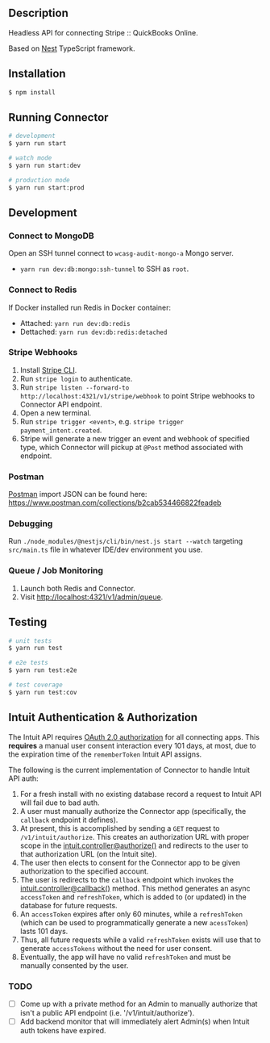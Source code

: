 ## Description

Headless API for connecting Stripe :: QuickBooks Online.

Based on [Nest](https://github.com/nestjs/nest) TypeScript framework.

## Installation

```bash
$ npm install
```

## Running Connector

```bash
# development
$ yarn run start

# watch mode
$ yarn run start:dev

# production mode
$ yarn run start:prod
```

## Development

### Connect to MongoDB

Open an SSH tunnel connect to `wcasg-audit-mongo-a` Mongo server.
  - `yarn run dev:db:mongo:ssh-tunnel` to SSH as `root`.

### Connect to Redis

If Docker installed run Redis in Docker container:
- Attached: `yarn run dev:db:redis`
- Dettached: `yarn run dev:db:redis:detached`

### Stripe Webhooks

1. Install [Stripe CLI](https://stripe.com/docs/stripe-cli).
2. Run `stripe login` to authenticate.
3. Run `stripe listen --forward-to http://localhost:4321/v1/stripe/webhook` to point Stripe webhooks to Connector API endpoint.
4. Open a new terminal.
5. Run `stripe trigger <event>`, e.g. `stripe trigger payment_intent.created`.
6. Stripe will generate a new trigger an event and webhook of specified type, which Connector will pickup at `@Post` method associated with endpoint.

### Postman

[Postman](https://www.postman.com/) import JSON can be found here: https://www.postman.com/collections/b2cab534466822feadeb

### Debugging

Run `./node_modules/@nestjs/cli/bin/nest.js start --watch` targeting `src/main.ts` file in whatever IDE/dev environment you use.

### Queue / Job Monitoring

1. Launch both Redis and Connector.
2. Visit [http://localhost:4321/v1/admin/queue](http://localhost:4321/v1/admin/queue).

## Testing

```bash
# unit tests
$ yarn run test

# e2e tests
$ yarn run test:e2e

# test coverage
$ yarn run test:cov
```

## Intuit Authentication & Authorization

The Intuit API requires [OAuth 2.0 authorization](https://developer.intuit.com/app/developer/qbo/docs/develop/authentication-and-authorization) for all connecting apps.  This **requires** a manual user consent interaction every 101 days, at most, due to the expiration time of the `rememberToken` Intuit API assigns.

The following is the current implementation of Connector to handle Intuit API auth:

1. For a fresh install with no existing database record a request to Intuit API will fail due to bad auth.
2. A user must manually authorize the Connector app (specifically, the `callback` endpoint it defines).
3. At present, this is accomplished by sending a `GET` request to `/v1/intuit/authorize`.  This creates an authorization URL with proper scope in the [intuit.controller@authorize()](src/intuit/intuit.controller.ts#L42) and redirects to the user to that authorization URL (on the Intuit site).
4. The user then elects to consent for the Connector app to be given authorization to the specified account.
5. The user is redirects to the `callback` endpoint which invokes the [intuit.controller@callback()](src/intuit/intuit.controller.ts#L63) method.  This method generates an async `accessToken` and `refreshToken`, which is added to (or updated) in the database for future requests.
6. An `accessToken` expires after only 60 minutes, while a `refreshToken` (which can be used to programmatically generate a new `acessToken`) lasts 101 days.
7. Thus, all future requests while a valid `refreshToken` exists will use that to generate `accessTokens` without the need for user consent.
8. Eventually, the app will have no valid `refreshToken` and must be manually consented by the user.

### TODO

- [ ] Come up with a private method for an Admin to manually authorize that isn't a public API endpoint (i.e. '/v1/intuit/authorize').
- [ ] Add backend monitor that will immediately alert Admin(s) when Intuit auth tokens have expired.
